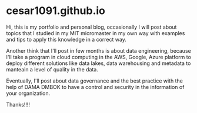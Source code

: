 # cesar1091.github.io


Hi, this is my portfolio and personal blog, occasionally I will post about topics that I studied in my MIT micromaster in my own way with examples and tips to apply this knowledge in a correct way.

Another think that I'll post in few months is about data engineering, because I'll take a program in cloud computing in the AWS, Google, Azure platform to deploy different solutions like data lakes, data warehousing and metadata to manteain a level of quality in the data.

Eventually, I'll post about data governance and the best practice with the help of DAMA DMBOK to have a control and security in the information of your organization.

Thanks!!!!
